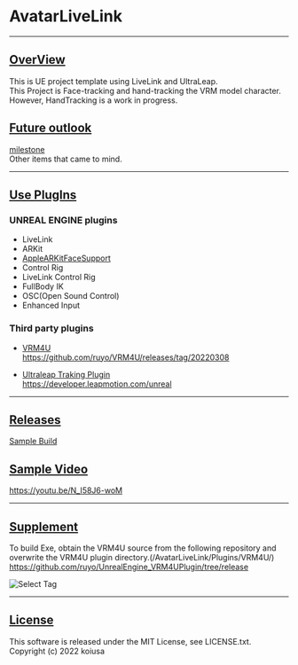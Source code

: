 # AvatarLiveLink

---

## <u>OverView</u>
This is UE project template using LiveLink and UltraLeap.  
This Project is Face-tracking and hand-tracking the VRM model character.  
However, HandTracking is a work in progress.  

## <u>Future outlook</u>
[milestone](https://github.com/koiusa/AvatarLiveLink/milestone/1)  
Other items that came to mind.  

---

## <u>Use PlugIns</u>
### UNREAL ENGINE plugins
- LiveLink  
- ARKit  
- [AppleARKitFaceSupport](https://docs.unrealengine.com/4.27/ja/AnimatingObjects/SkeletalMeshAnimation/FacialRecordingiPhone/)  
- Control Rig  
- LiveLink Control Rig  
- FullBody IK  
- OSC(Open Sound Control) 
- Enhanced Input

### Third party plugins
- [VRM4U](https://github.com/ruyo/VRM4U)    
https://github.com/ruyo/VRM4U/releases/tag/20220308 

- [Ultraleap Traking Plugin](https://developer.leapmotion.com/)  
https://developer.leapmotion.com/unreal  

---

## <u>Releases</u>
[Sample Build](https://github.com/koiusa/AvatarLiveLink/releases)

## <u>Sample Video</u>
https://youtu.be/N_I58J6-woM

---

## <u>Supplement</u>
To build Exe, obtain the VRM4U source from the following repository and overwrite the VRM4U plugin directory.(/AvatarLiveLink/Plugins/VRM4U/)  
https://github.com/ruyo/UnrealEngine_VRM4UPlugin/tree/release  

![Select Tag](https://user-images.githubusercontent.com/71818379/158079669-fbc35c96-42ca-4a36-894d-74cda3513f23.png)

---

## <u>License</u>
This software is released under the MIT License, see LICENSE.txt.  
Copyright (c) 2022 koiusa
